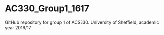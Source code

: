 # AC330_Group1_1617
GitHub repository for group 1 of ACS330. University of Sheffield, academic year 2016/17
